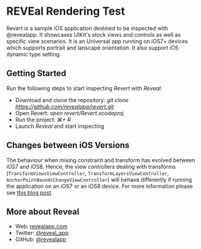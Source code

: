 # REVEal Rendering Test

Revert is a sample iOS application destined to be inspected with @revealapp. It showcases UIKit's stock views and controls as well as specific view scenarios. It is an Universal app running on iOS7+ devices which supports portrait and lanscape orientation. It also support iOS dynamic type setting.

## Getting Started

Run the following steps to start inspecting _Revert_ with _Reveal_:

- Download and clone the repository: _git clone https://github.com/revealapp/revert.git_
- Open Revert: _open revert/Revert.xcodeproj_
- Run the project: _⌘+ R_
- Launch _Reveal_ and start inspecting

## Changes between iOS Versions

The behaviour when mixing constraint and transform has evolved between iOS7 and iOS8. Hence, the view controllers dealing with transforms (`TransformViewsViewController`, `TransformLayersViewController`, `AnchorPointBoundsChangeViewController`) will behave differently if running the application on an iOS7 or an iOS8 device. For more information please see [this blog post](http://revealapp.com/blog/constraints-and-transforms.html).

## More about Reveal

- Web: [revealapp.com](https://www.revealapp.com)
- Twitter: [@reveal_app](https://twitter.com/reveal_app)
- GitHub: [@revealapp](https://github.com/revealapp)